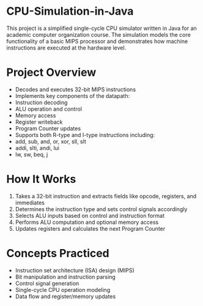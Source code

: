 # CPU-Simulation-in-Java
This project is a simplified single-cycle CPU simulator written in Java for an academic computer organization course. The simulation models the core functionality of a basic MIPS processor and demonstrates how machine instructions are executed at the hardware level.

# Project Overview
- Decodes and executes 32-bit MIPS instructions
- Implements key components of the datapath:
- Instruction decoding
- ALU operation and control
- Memory access
- Register writeback
- Program Counter updates
- Supports both R-type and I-type instructions including:
- add, sub, and, or, xor, sll, slt
- addi, slti, andi, lui
- lw, sw, beq, j

# How It Works
1. Takes a 32-bit instruction and extracts fields like opcode, registers, and immediates
2. Determines the instruction type and sets control signals accordingly
3. Selects ALU inputs based on control and instruction format
4. Performs ALU computation and optional memory access
5. Updates registers and calculates the next Program Counter

# Concepts Practiced
- Instruction set architecture (ISA) design (MIPS)
- Bit manipulation and instruction parsing
- Control signal generation
- Single-cycle CPU operation modeling
- Data flow and register/memory updates
